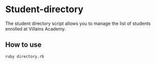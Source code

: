 # Student-directory

The student directory script allows you to manage the list of students enrolled at Villains Academy.

## How to use ##

```shell
ruby directory.rb
```
